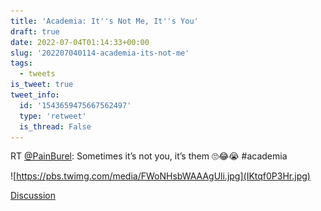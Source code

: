 ```yaml
---
title: 'Academia: It''s Not Me, It''s You'
draft: true
date: 2022-07-04T01:14:33+00:00
slug: '202207040114-academia-its-not-me'
tags:
  - tweets
is_tweet: true
tweet_info:
  id: '1543659475667562497'
  type: 'retweet'
  is_thread: False
---
```




RT [@PainBurel](https://x.com/PainBurel): Sometimes it’s not you, it’s them 🙄😂😭 #academia 

![https://pbs.twimg.com/media/FWoNHsbWAAAgUli.jpg](IKtqf0P3Hr.jpg)

[Discussion](https://x.com/sytelus/status/1543659475667562497)
